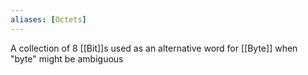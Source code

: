 ```yaml
---
aliases: [Octets]
---
```


A collection of 8 [[Bit]]s used as an alternative word for [[Byte]] when "byte" might be ambiguous